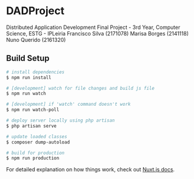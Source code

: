 # DADProject
Distributed Application Development Final Project - 3rd Year, Computer Science, ESTG - IPLeiria Francisco Silva (2171078) Marisa Borges (2141118) Nuno Querido (2161320)

## Build Setup

``` bash
# install dependencies
$ npm run install

# [development] watch for file changes and build js file
$ npm run watch

# [development] if 'watch' command doesn't work
$ npm run watch-poll

# deploy server locally using php artisan
$ php artisan serve

# update loaded classes
$ composer dump-autoload

# build for production 
$ npm run production

```

For detailed explanation on how things work, check out [Nuxt.js docs](https://nuxtjs.org).
